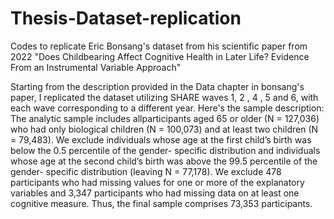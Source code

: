 # Thesis-Dataset-replication
Codes to replicate Eric Bonsang's dataset from his scientific paper from 2022 "Does Childbearing Affect Cognitive Health in Later Life? Evidence From an Instrumental Variable Approach"

Starting from the description provided in the Data chapter in bonsang's paper, I replicated the dataset utilizing SHARE waves 1, 2 , 4 , 5 and 6, with each wave corresponding to a different year.
Here's the sample description: The analytic
sample includes allparticipants aged 65 or older (N = 127,036) who had only biological children (N = 100,073) and at least two children (N = 79,483). We exclude individuals whose age at the first child’s birth was below the 0.5 percentile of the gender- specific distribution and individuals whose age at the second child’s birth was above the 99.5 percentile of the gender- specific distribution (leaving N = 77,178).
We exclude 478 participants who had missing values for one or more of the explanatory variables and 3,347 participants who had missing data on at least one cognitive measure.
Thus, the final sample comprises 73,353 participants.


